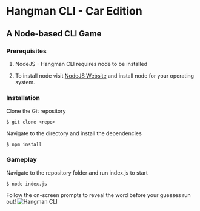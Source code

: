 # Hangman CLI - Car Edition

## A Node-based CLI Game 

### Prerequisites
1. NodeJS - Hangman CLI requires node to be installed

2. To install node visit [NodeJS Website](https://nodejs.org/en/ "Node.js") and install node for your operating system.


### Installation
Clone the Git repository
```
$ git clone <repo>
```
Navigate to the directory and install the dependencies 
```
$ npm install
 ```

### Gameplay
Navigate to the repository folder and run index.js to start
```
$ node index.js
```

Follow the on-screen prompts to reveal the word before your guesses run out!
![Hangman CLI](samples/hangman.gif?raw=true)
